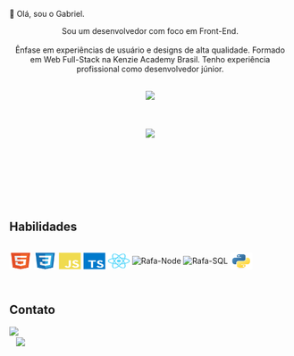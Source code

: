 
👋 Olá, sou o Gabriel.
&nbsp;&nbsp;&nbsp;

<p align="center">Sou um desenvolvedor com foco em Front-End. <br><br> Ênfase em experiências de usuário e designs de alta qualidade. Formado em Web Full-Stack na Kenzie Academy Brasil. Tenho experiência profissional como desenvolvedor júnior.</p>&nbsp;

<div  align="center" style="margin-bottom:100px">
<img width=55% align="center" style="margin-bottom:50px" src="https://github-readme-streak-stats.herokuapp.com?user=GabrielOtsugua&theme=white&mode=weekly" />
 <br/>
<img width=40% align="center" src="https://github-readme-stats-git-main-rafaelalexandrino.vercel.app/api/top-langs/?username=GabrielOtsugua&show_icons=true&theme=white&layout=compact" />
 </div>
 
 &nbsp;
 &nbsp;



## Habilidades

<div style="display: inline_block"><br>
  <img align="center" alt="Rafa-HTML" height="30" width="40" src="https://raw.githubusercontent.com/devicons/devicon/master/icons/html5/html5-original.svg">
  <img align="center" alt="Rafa-CSS" height="30" width="40" src="https://raw.githubusercontent.com/devicons/devicon/master/icons/css3/css3-original.svg">
  <img align="center" alt="Rafa-Js" height="30" width="40" src="https://raw.githubusercontent.com/devicons/devicon/master/icons/javascript/javascript-plain.svg">
  <img align="center" alt="Rafa-Ts" height="30" width="40" src="https://raw.githubusercontent.com/devicons/devicon/master/icons/typescript/typescript-plain.svg">
  <img align="center" alt="Rafa-React" height="30" width="40" src="https://raw.githubusercontent.com/devicons/devicon/master/icons/react/react-original.svg">
  <img align="center" alt="Rafa-Node" height="30" width="40" src="https://cdn.jsdelivr.net/gh/devicons/devicon/icons/nodejs/nodejs-original.svg" />
  <img align="center" alt="Rafa-SQL" height="30" width="40" src="https://cdn.jsdelivr.net/gh/devicons/devicon/icons/postgresql/postgresql-original.svg" />
  <img align="center" alt="Rafa-Python" height="30" width="40" src="https://raw.githubusercontent.com/devicons/devicon/master/icons/python/python-original.svg">
</div>

&nbsp;
&nbsp;

## Contato

<div> 
<a href="https://www.linkedin.com/in/gabriel-augusto-5aab41236/" target="_blank"><img src="https://img.shields.io/badge/-LinkedIn-%230077B5?style=for-the-badge&logo=linkedin&logoColor=white"  target="_blank"></a>
</div>&nbsp;&nbsp;
 

  
  
<img width=100% src="https://capsule-render.vercel.app/api?type=waving&color=FFFFFF&height=120&section=footer"/>

<!--
**GabrielOtsugua/GabrielOtsugua** is a ✨ _special_ ✨ repository because its `README.md` (this file) appears on your GitHub profile.

Here are some ideas to get you started:

- 🔭 I’m currently working on ...
- 🌱 I’m currently learning ...
- 👯 I’m looking to collaborate on ...
- 🤔 I’m looking for help with ...
- 💬 Ask me about ...
- 📫 How to reach me: ...
- 😄 Pronouns: ...
- ⚡ Fun fact: ...
-->
